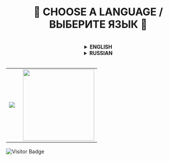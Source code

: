 <h1 align="center">
  🧭 CHOOSE A LANGUAGE / ВЫБЕРИТЕ ЯЗЫК 🧭
</h1>

<br/>

<details>
  <summary align="center"><b>ENGLISH</b></summary>

  <h2 align="center">
    🐼 WELCOME TO MY PROFILE 🐼
  </h2>

  <h3 align="center">
    ℹ️ ABOUT ME ℹ️
  </h3>

  **Hi** :hand:\
  My name is **Eugene** and I'm glad to see you in my Github profile. I think you're here for a long time.
  - My attraction to programming began at the age of **11**, when I played games a lot. The genres were completely different: horror, first-person shooter, third-person shooter, and so on.
  - At **12 years old** I sat down for programming for the first time, or rather for the Unity game engine and tried to write something in C#. After much agony, I abandoned this case.
  - A year and a half later, at the age of **13**, I gathered the courage and determination to write my first Unity game. I did it! My first game was released on the Play Market and unfortunately did not gain popularity..
  - In **15 years** I knew C# at a good level and could write a fairly large-scale and high-quality product that would gain popularity. In addition to C#, I was fond of: Pawn, Lua, JavaScript and many other programming languages, but I only know Pawn and Lua at a good level.
  - At **17 years old** I learned 3 programming languages to the end: C# (Junior), Pawn (Senior), Lua (Junior) and wrote various scripts to order.

  ---

  <h3 align="center">
    📊 MY PROJECTS 📊
  </h3>

  - [x] <a href='https://t.me/novatesource'>**NoVate Source**</a> - the main project. It was opened in late 2021 and early 2022. The project was part of a portfolio where I could publish my work, but after that it grew into something more. Even this can be considered some kind of small company, since all the works that are published are related to this project. The name came from my nickname, to which I added the word "Source", which means "Source" in translation.
  - [x] <a href='https://t.me/novatedesign'>**NoVate Design**</a> - a secondary project that is related to the design. The idea to open my own design studio arose back in 2020, but I decided to do it only in 2021. Unfortunately, it is not possible to devote a lot of time to this project, as we would like. In early 2024, the studio underwent a rebranding and changed its name to "NoVate Design".
  - [x] <a href='https://play.google.com/store/apps/dev?id=5256639977562032243&pli=1'>**NoVate LTD**</a> - the project, which opened in 2020 under the trademark "Jetix Studio" and the main task and goal of the project was the development of mobile games. On behalf of this studio, one game was released that had a large number of bugs and soon this studio was closed on my initiative. In 2024, the studio rebranded and changed its name to "NoVate LTD".

  ---

  <h3 align="center">
    🤙 CONTACT WITH ME 🤙
  </h3>

  <p align="center">
    <a href="https://vk.com/novate911" target="_blank">
      <img src="https://i.imgur.com/fpLQPBJ.png" width="40" height="40" title="Vk" alt="Vk" />
    </a>
    <a href="https://t.me/novatesource" target="_blank">
      <img src="https://i.imgur.com/qbW4p8Y.png" width="40" height="40" title="Telegram" alt="Telegram" />
    </a>
    <a href="https://discord.gg/dYqtDrm6Ju" target="_blank">
      <img src="https://i.imgur.com/TFvPWEX.png" width="40" height="40" title="Discord" alt="Discord" />
    </a>
  </p>

  ---

  <h3 align="center">
    🖥️ MY TECHNOLOGIES 🖥️
  </h3>

  <p align="center">
    <img src="https://i.imgur.com/Fgfvwuq.png" title="C#" alt="C#" width="40" height="40"/>&nbsp
    <img src="https://i.imgur.com/4nbUCQQ.png" title="Pawn" alt="Pawn" width="40" height="40"/>&nbsp
    <img src="https://i.imgur.com/IBNC1FY.png" title="Lua" alt="Lua" width="40" height="40"/>&nbsp
  </p>

  ---

  <h3 align="center">
    🧰 MY TOOLS 🧰
  </h3>

  <p align="center">
    <img src="https://i.imgur.com/dFqa9pB.png" title="Visual Studio & Visual Studio Code" alt="Visual Studio & Visual Studio Code" width="40" height="40"/>&nbsp
    <img src="https://i.imgur.com/35E57JD.png" title="Photoshop" alt="Photoshop" width="40" height="40"/>&nbsp
    <img src="https://i.imgur.com/y3JQnVh.png" title="Figma" alt="Figma" width="40" height="40"/>&nbsp
    <img src="https://i.imgur.com/6H1Z21j.png" title="Git" alt="Git" width="40" height="40"/>&nbsp
    <img src="https://i.imgur.com/Ubx0JZU.png" title="MySQL" alt="MySQL" width="40" height="40"/>&nbsp
    <img src="https://i.imgur.com/CEXIobQ.png" title="Unity" alt="Unity" width="40" height="40"/>&nbsp
  </p>
  
</details>

<details>
  <summary align="center"><b>RUSSIAN</b></summary>

  <h2 align="center">
    🐼 ДОБРО ПОЖАЛОВАТЬ В МОЙ ПРОФИЛЬ 🐼
  </h2>

  <h3 align="center">
    ℹ️ ОБО МНЕ ℹ️
  </h3>
  
  **Привет** :hand:\
  Меня зовут **Евгений** и я рад видеть тебя в моём профиле Github. Я думаю, ты здесь надолго.
  - Моё влечение в программирование началось в **11 лет**, когда я много играл в игры. Жанры были совсем разные: хоррор, шутер от первого лица, шутер от третьего лица и так далее.
  - В **12 лет** я первый раз сел за программирование, а точнее за игровой движок Unity и попытался что-то написать на C#. После долгих мучений я забросил это дело.
  - Спустя полтора года, в **13 лет** я набрался смелости и решительности для написания своей первой игры на Unity. Я сделал это! Моя первая игра вышла в Play Market и к сожалению не набрала популярности..
  - В **15 лет** я знал C# на хорошем уровне и мог написать довольно масштабный и качественный продукт, который обрёл бы популярность. Помимо C# я увлекался: Pawn, Lua, JavaScript и множество других языков программирования, но на хорошем уровне знаю только Pawn и Lua.
  - В **17 лет** я до конца выучил 3 языка программирования: C# (Junior), Pawn (Senior), Lua (Junior) и писал различные скрипты под заказ.

  ---

  <h3 align="center">
    📊 МОИ ПРОЕКТЫ 📊
  </h3>

  - [x] <a href='https://t.me/novatesource'>**NoVate Source**</a> - основной проект. Был открыт в конце 2021 и начале 2022 годов. Проект являлся от части портфолио, где я мог публиковать свои работы, но после перерос в что-то большее. Можно считать даже это какой-то маленькой компанией, так как все работы, которые публикуются имеют отношения к этому проекту. Название появилось от моего ника к которому я добавил слово "Source", что в переводе обозначает "Источник".
  - [x] <a href='https://t.me/novatedesign'>**NoVate Design**</a> - второстепенный проект, который связан с дизайном. Задумка открыть свою студию по разработке дизайна возникла ещё в 2020 году, но решился я сделать это только в 2021. Не получается уделять много времени данному проекту, как хотелось бы, к сожалению. В начале 2024 года студия потерпела ребрендинг и сменила название на "NoVate Design".
  - [x] <a href='https://play.google.com/store/apps/dev?id=5256639977562032243&pli=1'>**NoVate LTD**</a> - проект, который открылся в 2020 году под торговой маркой "Jetix Studio" и основная задача и цель проекта была - разработка мобильных игр. От лица данной студии вышла одна игра, которая имела большое количество багов и вскоре данная студия была закрыта по моей инициативе. В 2024 году студия сделала ребрендинг и сменила своё название на "NoVate LTD".

  ---

  <h3 align="center">
    🤙 СВЯЗЬ СО МНОЙ 🤙
  </h3>

  <p align="center">
    <a href="https://vk.com/novate911" target="_blank">
      <img src="https://i.imgur.com/fpLQPBJ.png" width="40" height="40" title="Vk" alt="Vk" />
    </a>
    <a href="https://t.me/novatesource" target="_blank">
      <img src="https://i.imgur.com/qbW4p8Y.png" width="40" height="40" title="Telegram" alt="Telegram" />
    </a>
    <a href="https://discord.gg/dYqtDrm6Ju" target="_blank">
      <img src="https://i.imgur.com/TFvPWEX.png" width="40" height="40" title="Discord" alt="Discord" />
    </a>
  </p>

  ---

  <h3 align="center">
    🖥️ МОИ ТЕХНОЛОГИИ 🖥️
  </h3>

  <p align="center">
    <img src="https://i.imgur.com/Fgfvwuq.png" title="C#" alt="C#" width="40" height="40"/>&nbsp
    <img src="https://i.imgur.com/4nbUCQQ.png" title="Pawn" alt="Pawn" width="40" height="40"/>&nbsp
    <img src="https://i.imgur.com/IBNC1FY.png" title="Lua" alt="Lua" width="40" height="40"/>&nbsp
  </p>

  ---

  <h3 align="center">
    🧰 МОИ ИНСТРУМЕНТЫ 🧰
  </h3>

  <p align="center">
    <img src="https://i.imgur.com/dFqa9pB.png" title="Visual Studio & Visual Studio Code" alt="Visual Studio & Visual Studio Code" width="40" height="40"/>&nbsp
    <img src="https://i.imgur.com/35E57JD.png" title="Photoshop" alt="Photoshop" width="40" height="40"/>&nbsp
    <img src="https://i.imgur.com/y3JQnVh.png" title="Figma" alt="Figma" width="40" height="40"/>&nbsp
    <img src="https://i.imgur.com/6H1Z21j.png" title="Git" alt="Git" width="40" height="40"/>&nbsp
    <img src="https://i.imgur.com/Ubx0JZU.png" title="MySQL" alt="MySQL" width="40" height="40"/>&nbsp
    <img src="https://i.imgur.com/CEXIobQ.png" title="Unity" alt="Unity" width="40" height="40"/>&nbsp
  </p>
  
</details>

<br/>

<table>
  <tr>
    <td>
      <img align="left" src="http://github-readme-streak-stats.herokuapp.com?user=NoVate911&theme=dark&background=000000"/>
    </td>
    <td>
      <img height="195px" align="right" src="https://github-readme-stats-sigma-five.vercel.app/api/top-langs/?username=NoVate911&layout=compact&theme=vision-friendly-dark"/>
    </td>
  </tr>
</table>

![Visitor Badge](https://visitor-badge.laobi.icu/badge?page_id=NoVate911)
